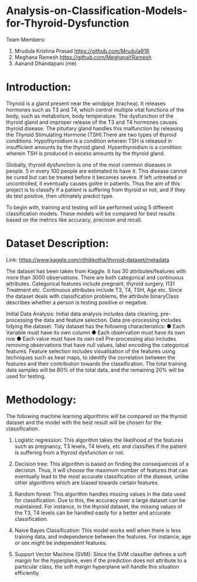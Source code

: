 # Analysis-on-Classification-Models-for-Thyroid-Dysfunction

Team Members:
  1. Mrudula Krishna Prasad https://github.com/Mrudula916
  2. Meghana Ramesh https://github.com/MeghanaYRamesh
  3. Aanand Dhandapani (me)

# Introduction:
  Thyroid is a gland present near the windpipe (trachea). It releases hormones such as T3 and
  T4, which control multiple vital functions of the body, such as metabolism, body temperature.
  The dysfunction of the thyroid gland and improper release of the T3 and T4 hormones causes
  thyroid disease. The pituitary gland handles this malfunction by releasing the Thyroid
  Stimulating Hormone (TSH).There are two types of thyroid conditions. Hypothyroidism is a
  condition wherein TSH is released in insufficient amounts by the thyroid gland.
  Hyperthyroidism is a condition wherein TSH is produced in excess amounts by the thyroid
  gland.

  Globally, thyroid dysfunction is one of the most common diseases in people. 5 in every 100
  people are estimated to have it. This disease cannot be cured but can be treated before it
  becomes severe. If left untreated or uncontrolled, it eventually causes goitre in patients. Thus
  the aim of this project is to classify if a patient is suffering from thyroid or not, and if they do
  test positive, then ultimately predict type.

  To begin with, training and testing will be performed using 5 different classification models.
  These models will be compared for best results based on the metrics like accuracy, precision
  and recall.
    
# Dataset Description:

Link: https://www.kaggle.com/rithikkotha/thyroid-dataset/metadata
    
  The dataset has been taken from Kaggle. It has 30 attributes/features with more than 3000
  observations. There are both categorical and continuous attributes. Categorical features
  include pregnant, thyroid surgery, I131 Treatment etc. Continuous attributes include T3, T4,
  TSH, Age etc. Since the dataset deals with classification problems, the attribute binaryClass
  describes whether a person is testing positive or negative.

  Initial Data Analysis:
    Initial data analysis includes data cleaning, pre-processing the data and feature selection.
    Data pre-processing includes tidying the dataset. Tidy dataset has the following
    characteristics:
        ● Each Variable must have its own column
        ● Each observation must have its own row
        ● Each value must have its own cell
  Pre-processing also includes removing observations that have null values, label encoding the
  categorical features.
  Feature selection includes visualisation of the features using techniques such as heat maps, to
  identify the correlation between the features and their contribution towards the classification.
  The total training data samples will be 80% of the total data, and the remaining 20% will be
  used for testing.
# Methodology:
  The following machine learning algorithms will be compared on the thyroid dataset and the
  model with the best result will be chosen for the classification.
  
  1. Logistic regression: This algorithm takes the likelihood of the features such as
  pregnancy, T3 levels, T4 levels, etc and classifies if the patient is suffering from a
  thyroid dysfunction or not.

  2. Decision tree: This algorithm is based on finding the consequences of a decision.
  Thus, it will choose the maximum number of features that can eventually lead to the
  most accurate classification of the disease, unlike other algorithms which are biased
  towards certain features.

  3. Random forest: This algorithm handles missing values in the data used for
  classification. Due to this, the accuracy over a large dataset can be maintained. For
  instance, in the thyroid dataset, the missing values of the T3, T4 levels can be handled
  easily for a better and accurate classification.

  4. Naive Bayes Classification: This model works well when there is less training data,
  and independence between the features. For instance, age or sex might be independent
  features.

  5. Support Vector Machine (SVM): Since the SVM classifier defines a soft margin for
  the hyperplane, even if the prediction does not attribute to a particular class, the soft
  margin hyperplane will handle this situation efficiently.

